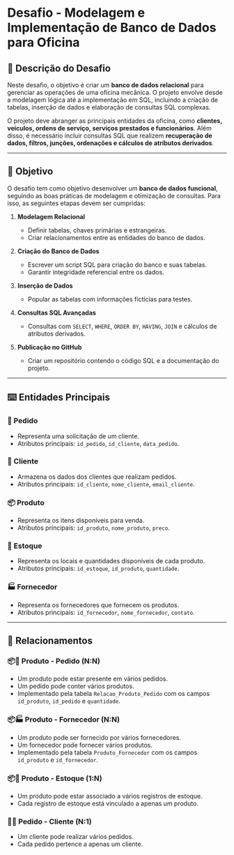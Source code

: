 
# Desafio - Modelagem e Implementação de Banco de Dados para Oficina

## 📌 Descrição do Desafio

Neste desafio, o objetivo é criar um **banco de dados relacional** para gerenciar as operações de uma oficina mecânica. O projeto envolve desde a modelagem lógica até a implementação em SQL, incluindo a criação de tabelas, inserção de dados e elaboração de consultas SQL complexas.

O projeto deve abranger as principais entidades da oficina, como **clientes, veículos, ordens de serviço, serviços prestados e funcionários**. Além disso, é necessário incluir consultas SQL que realizem **recuperação de dados, filtros, junções, ordenações e cálculos de atributos derivados**.

---

## 🎯 Objetivo

O desafio tem como objetivo desenvolver um **banco de dados funcional**, seguindo as boas práticas de modelagem e otimização de consultas. Para isso, as seguintes etapas devem ser cumpridas:

1. **Modelagem Relacional**  
   - Definir tabelas, chaves primárias e estrangeiras.  
   - Criar relacionamentos entre as entidades do banco de dados.  

2. **Criação do Banco de Dados**  
   - Escrever um script SQL para criação do banco e suas tabelas.  
   - Garantir integridade referencial entre os dados.  

3. **Inserção de Dados**  
   - Popular as tabelas com informações fictícias para testes.  

4. **Consultas SQL Avançadas**  
   - Consultas com `SELECT`, `WHERE`, `ORDER BY`, `HAVING`, `JOIN` e cálculos de atributos derivados.  

5. **Publicação no GitHub**  
   - Criar um repositório contendo o código SQL e a documentação do projeto.  

---

## ⌨️ Entidades Principais

### 🧾 Pedido
- Representa uma solicitação de um cliente.
- Atributos principais: `id_pedido`, `id_cliente`, `data_pedido`.

### 👤 Cliente
- Armazena os dados dos clientes que realizam pedidos.
- Atributos principais: `id_cliente`, `nome_cliente`, `email_cliente`.

### 📦 Produto
- Representa os itens disponíveis para venda.
- Atributos principais: `id_produto`, `nome_produto`, `preco`.

### 🏪 Estoque
- Representa os locais e quantidades disponíveis de cada produto.
- Atributos principais: `id_estoque`, `id_produto`, `quantidade`.

### 🏭 Fornecedor
- Representa os fornecedores que fornecem os produtos.
- Atributos principais: `id_fornecedor`, `nome_fornecedor`, `contato`.

---

## 🔗 Relacionamentos

### 📦🧾 Produto - Pedido (N:N)
- Um produto pode estar presente em vários pedidos.
- Um pedido pode conter vários produtos.
- Implementado pela tabela `Relacao_Produto_Pedido` com os campos `id_produto`, `id_pedido` e `quantidade`.

### 📦🏭 Produto - Fornecedor (N:N)
- Um produto pode ser fornecido por vários fornecedores.
- Um fornecedor pode fornecer vários produtos.
- Implementado pela tabela `Produto_Fornecedor` com os campos `id_produto` e `id_fornecedor`.

### 📦🏪 Produto - Estoque (1:N)
- Um produto pode estar associado a vários registros de estoque.
- Cada registro de estoque está vinculado a apenas um produto.

### 🧾👤 Pedido - Cliente (N:1)
- Um cliente pode realizar vários pedidos.
- Cada pedido pertence a apenas um cliente.
